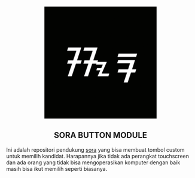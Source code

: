 <p align="center">
   <img width="300" height="300" src="./assets/sora.png" />
   <h2 align="center">SORA BUTTON MODULE</h2>
</p>

Ini adalah repositori pendukung [sora](https://github.com/reacto11mecha/sora) yang bisa membuat tombol custom untuk memilih kandidat. Harapannya jika tidak ada perangkat touchscreen dan ada orang yang tidak bisa mengoperasikan komputer dengan baik masih bisa ikut memilih seperti biasanya.

<!-- TODO: Bikin tutorial pembuatan box pemilihan -->
<!-- TODO: Bikin tutorial masukin sketch ke arduinonya -->
